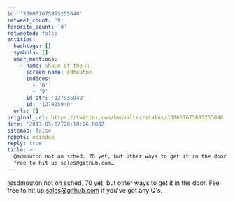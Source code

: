 ```yaml
---
id: '330051675895255040'
retweet_count: '0'
favorite_count: '0'
retweeted: false
entities:
  hashtags: []
  symbols: []
  user_mentions:
    - name: Shaun of the 🥖
      screen_name: sdmouton
      indices:
        - '0'
        - '9'
      id_str: '127935940'
      id: '127935940'
  urls: []
original_url: https://twitter.com/benbalter/status/330051675895255040
date: '2013-05-02T20:10:26.000Z'
sitemap: false
robots: noindex
reply: true
title: >-
  @sdmouton not on sched. 70 yet, but other ways to get it in the door. Feel
  free to hit up sales@github.com…
---
```


@sdmouton not on sched. 70 yet, but other ways to get it in the door. Feel free to hit up sales@github.com if you've got any Q's.